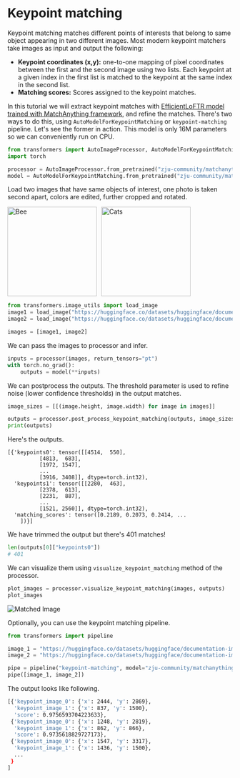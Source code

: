 <!--Copyright 2025 The HuggingFace Team. All rights reserved.

Licensed under the Apache License, Version 2.0 (the "License"); you may not use this file except in compliance with
the License. You may obtain a copy of the License at

http://www.apache.org/licenses/LICENSE-2.0

Unless required by applicable law or agreed to in writing, software distributed under the License is distributed on
an "AS IS" BASIS, WITHOUT WARRANTIES OR CONDITIONS OF ANY KIND, either express or implied. See the License for the
specific language governing permissions and limitations under the License.

⚠️ Note that this file is in Markdown but contain specific syntax for our doc-builder (similar to MDX) that may not be
rendered properly in your Markdown viewer.

-->

# Keypoint matching

Keypoint matching matches different points of interests that belong to same object appearing in two different images. Most modern keypoint matchers take images as input and output the following:

- **Keypoint coordinates (x,y):** one-to-one mapping of pixel coordinates between the first and the second image using two lists. Each keypoint at a given index in the first list is matched to the keypoint at the same index in the second list.
- **Matching scores:** Scores assigned to the keypoint matches.

In this tutorial we will extract keypoint matches with [EfficientLoFTR model trained with MatchAnything framework](https://huggingface.co/zju-community/matchanything_eloftr), and refine the matches. There's two ways to do this, using `AutoModelForKeypointMatching` or `keypoint-matching` pipeline. Let's see the former in action. This model is only 16M parameters so we can conveniently run on CPU.

```python
from transformers import AutoImageProcessor, AutoModelForKeypointMatching
import torch

processor = AutoImageProcessor.from_pretrained("zju-community/matchanything_eloftr")
model = AutoModelForKeypointMatching.from_pretrained("zju-community/matchanything_eloftr"))
```

Load two images that have same objects of interest, one photo is taken second apart, colors are edited, further cropped and rotated.

<div style="display: flex; align-items: center;">
    <img src="https://huggingface.co/datasets/huggingface/documentation-images/resolve/main/bee.jpg" 
         alt="Bee" 
         style="height: 200px; object-fit: contain; margin-right: 10px;">
    <img src="https://huggingface.co/datasets/huggingface/documentation-images/resolve/main/bee_edited.jpg" 
         alt="Cats" 
         style="height: 200px; object-fit: contain;">
</div>

```python 
from transformers.image_utils import load_image
image1 = load_image("https://huggingface.co/datasets/huggingface/documentation-images/resolve/main/bee.jpg")
image2 = load_image("https://huggingface.co/datasets/huggingface/documentation-images/resolve/main/bee_edited.jpg")

images = [image1, image2]
```

We can pass the images to processor and infer.

```python
inputs = processor(images, return_tensors="pt")
with torch.no_grad():
    outputs = model(**inputs)
```

We can postprocess the outputs. The threshold parameter is used to refine noise (lower confidence thresholds) in the output matches.

```python
image_sizes = [[(image.height, image.width) for image in images]]

outputs = processor.post_process_keypoint_matching(outputs, image_sizes, threshold=0.2)
print(outputs)
```

Here's the outputs.

```
[{'keypoints0': tensor([[4514,  550],
          [4813,  683],
          [1972, 1547],
          ...
          [3916, 3408]], dtype=torch.int32),
  'keypoints1': tensor([[2280,  463],
          [2378,  613],
          [2231,  887],
          ...
          [1521, 2560]], dtype=torch.int32),
  'matching_scores': tensor([0.2189, 0.2073, 0.2414, ...
    ])}]
``` 

We have trimmed the output but there's 401 matches!

```python
len(outputs[0]["keypoints0"])
# 401
``` 

We can visualize them using `visualize_keypoint_matching` method of the processor. 

```python
plot_images = processor.visualize_keypoint_matching(images, outputs)
plot_images
```

![Matched Image](https://huggingface.co/datasets/huggingface/documentation-images/resolve/main/matched_bees.png)

Optionally, you can use the keypoint matching pipeline. 

```python
from transformers import pipeline 

image_1 = "https://huggingface.co/datasets/huggingface/documentation-images/resolve/main/bee.jpg"
image_2 = "https://huggingface.co/datasets/huggingface/documentation-images/resolve/main/bee_edited.jpg"

pipe = pipeline("keypoint-matching", model="zju-community/matchanything_eloftr")
pipe([image_1, image_2])
```

The output looks like following.

```bash
[{'keypoint_image_0': {'x': 2444, 'y': 2869},
  'keypoint_image_1': {'x': 837, 'y': 1500},
  'score': 0.9756593704223633},
 {'keypoint_image_0': {'x': 1248, 'y': 2819},
  'keypoint_image_1': {'x': 862, 'y': 866},
  'score': 0.9735618829727173},
 {'keypoint_image_0': {'x': 1547, 'y': 3317},
  'keypoint_image_1': {'x': 1436, 'y': 1500},
  ...
 }
]
```
